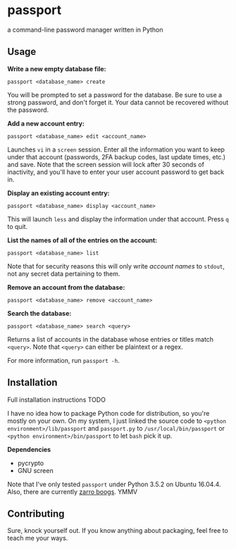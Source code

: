 # passport
a command-line password manager written in Python

## Usage

**Write a new empty database file:**

```passport <database_name> create```

You will be prompted to set a password for the database. Be sure to use a strong
password, and don't forget it. Your data cannot be recovered without the
password.

**Add a new account entry:**

```passport <database_name> edit <account_name>```

Launches ```vi``` in a ```screen``` session. Enter all the information you want
to keep under that account (passwords, 2FA backup codes, last update times,
etc.) and save. Note that the screen session will lock after 30 seconds of
inactivity, and you'll have to enter your user account password to get back in.

**Display an existing account entry:**

```passport <database_name> display <account_name>```

This will launch ```less``` and display the information under that account.
Press ```q``` to quit.

**List the names of all of the entries on the account:**

```passport <database_name> list```

Note that for security reasons this will only write *account names* to
```stdout```, not any secret data pertaining to them.

**Remove an account from the database:**

```passport <database_name> remove <account_name>```

**Search the database:**

```passport <database_name> search <query>```

Returns a list of accounts in the database whose entries or titles match
```<query>```. Note that ```<query>``` can either be plaintext or a regex.

For more information, run ```passport -h```.

## Installation

Full installation instructions TODO

I have no idea how to package Python code for distribution, so you're mostly on
your own. On my system, I just linked the source code to
```<python environment>/lib/passport``` and ```passport.py``` to
```/usr/local/bin/passport``` or ```<python environment>/bin/passport``` to let
```bash``` pick it up.

**Dependencies**

- pycrypto
- GNU screen

Note that I've only tested ```passport``` under Python 3.5.2 on Ubuntu 16.04.4.
Also, there are currently
[zarro boogs](https://en.wikipedia.org/wiki/Bugzilla#Zarro_Boogs). YMMV

## Contributing

Sure, knock yourself out. If you know anything about packaging, feel free to
teach me your ways.

